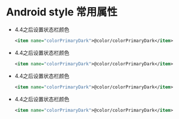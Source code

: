 # Android style 常用属性
- 4.4之后设置状态栏颜色

    ```xml
    <item name="colorPrimaryDark">@color/colorPrimaryDark</item>
    ```
- 4.4之后设置状态栏颜色

    ```xml
    <item name="colorPrimaryDark">@color/colorPrimaryDark</item>
    ```
- 4.4之后设置状态栏颜色

    ```xml
    <item name="colorPrimaryDark">@color/colorPrimaryDark</item>
    ```
- 4.4之后设置状态栏颜色

    ```xml
    <item name="colorPrimaryDark">@color/colorPrimaryDark</item>
    ```